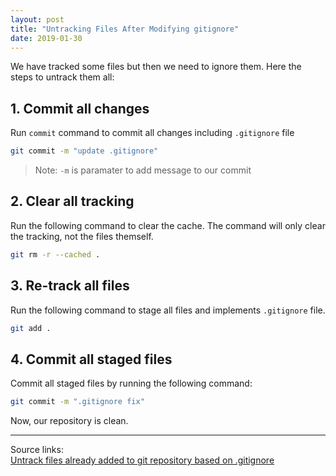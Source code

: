 ```yaml
---
layout: post
title: "Untracking Files After Modifying gitignore"
date: 2019-01-30
---
```


We have tracked some files but then we need to ignore them. Here the steps to untrack them all:

## 1. Commit all changes

Run `commit` command to commit all changes including `.gitignore` file

```bash
git commit -m "update .gitignore"
```

> Note: `-m` is paramater to add message to our commit

## 2. Clear all tracking

Run the following command to clear the cache. The command will only clear the tracking, not the files themself.

```bash
git rm -r --cached .
```

## 3. Re-track all files

Run the following command to stage all files and implements `.gitignore` file.

```bash
git add .
```

## 4. Commit all staged files

Commit all staged files by running the following command:

```bash
git commit -m ".gitignore fix"
```

Now, our repository is clean.

---

Source links:<br />
[Untrack files already added to git repository based on .gitignore](http://www.codeblocq.com/2016/01/Untrack-files-already-added-to-git-repository-based-on-gitignore/)